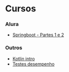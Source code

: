 # Cursos

### Alura
- [Springboot - Partes 1 e 2](springboot/README.md)

### Outros
- [Kotlin intro](kotlin-intro/README.md)
- [Testes desempenho](testes-desempenho/README.md)
